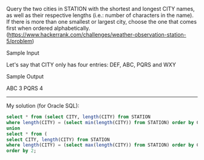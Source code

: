 Query the two cities in STATION with the shortest and longest CITY names, as well as their respective lengths (i.e.: number of characters in the name). If there is more than one smallest or largest city, choose the one that comes first when ordered alphabetically.(https://www.hackerrank.com/challenges/weather-observation-station-5/problem)

Sample Input

Let's say that CITY only has four entries: DEF, ABC, PQRS and WXY

Sample Output

ABC 3
PQRS 4

---

My solution (for Oracle SQL):

```sql
select * from (select CITY, length(CITY) from STATION
where length(CITY) = (select min(length(CITY)) from STATION) order by CITY) where rownum = 1
union
select * from (
select CITY, length(CITY) from STATION
where length(CITY) = (select max(length(CITY)) from STATION) order by CITY) where rownum = 1
order by 2;
```